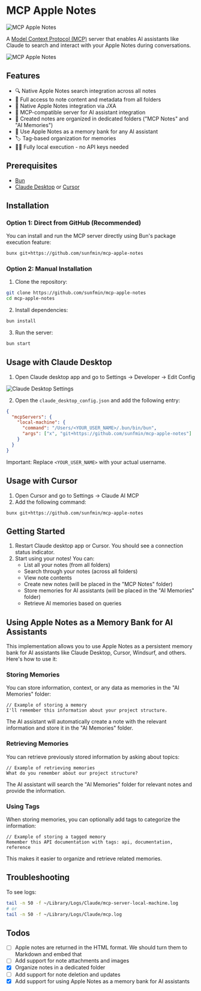 # MCP Apple Notes

![MCP Apple Notes](./images/logo.png)

A [Model Context Protocol (MCP)](https://www.anthropic.com/news/model-context-protocol) server that enables AI assistants like Claude to search and interact with your Apple Notes during conversations.

![MCP Apple Notes](./images/demo.png)

## Features

- 🔍 Native Apple Notes search integration across all notes
- 📝 Full access to note content and metadata from all folders
- 🍎 Native Apple Notes integration via JXA
- 🤖 MCP-compatible server for AI assistant integration
- 📁 Created notes are organized in dedicated folders ("MCP Notes" and "AI Memories")
- 🧠 Use Apple Notes as a memory bank for any AI assistant
- 🏷️ Tag-based organization for memories
- 🏃‍♂️ Fully local execution - no API keys needed

## Prerequisites

- [Bun](https://bun.sh/docs/installation)
- [Claude Desktop](https://claude.ai/download) or [Cursor](https://cursor.sh/)

## Installation

### Option 1: Direct from GitHub (Recommended)

You can install and run the MCP server directly using Bun's package execution feature:

```bash
bunx git+https://github.com/sunfmin/mcp-apple-notes
```

### Option 2: Manual Installation

1. Clone the repository:

```bash
git clone https://github.com/sunfmin/mcp-apple-notes
cd mcp-apple-notes
```

2. Install dependencies:

```bash
bun install
```

3. Run the server:

```bash
bun start
```

## Usage with Claude Desktop

1. Open Claude desktop app and go to Settings -> Developer -> Edit Config

![Claude Desktop Settings](./images/desktop_settings.png)

2. Open the `claude_desktop_config.json` and add the following entry:

```json
{
  "mcpServers": {
    "local-machine": {
      "command": "/Users/<YOUR_USER_NAME>/.bun/bin/bun",
      "args": ["x", "git+https://github.com/sunfmin/mcp-apple-notes"]
    }
  }
}
```

Important: Replace `<YOUR_USER_NAME>` with your actual username.

## Usage with Cursor

1. Open Cursor and go to Settings -> Claude AI MCP
2. Add the following command:

```
bunx git+https://github.com/sunfmin/mcp-apple-notes
```

## Getting Started

1. Restart Claude desktop app or Cursor. You should see a connection status indicator.
2. Start using your notes! You can:
   - List all your notes (from all folders)
   - Search through your notes (across all folders)
   - View note contents
   - Create new notes (will be placed in the "MCP Notes" folder)
   - Store memories for AI assistants (will be placed in the "AI Memories" folder)
   - Retrieve AI memories based on queries

## Using Apple Notes as a Memory Bank for AI Assistants

This implementation allows you to use Apple Notes as a persistent memory bank for AI assistants like Claude Desktop, Cursor, Windsurf, and others. Here's how to use it:

### Storing Memories

You can store information, context, or any data as memories in the "AI Memories" folder:

```
// Example of storing a memory
I'll remember this information about your project structure.
```

The AI assistant will automatically create a note with the relevant information and store it in the "AI Memories" folder.

### Retrieving Memories

You can retrieve previously stored information by asking about topics:

```
// Example of retrieving memories
What do you remember about our project structure?
```

The AI assistant will search the "AI Memories" folder for relevant notes and provide the information.

### Using Tags

When storing memories, you can optionally add tags to categorize the information:

```
// Example of storing a tagged memory
Remember this API documentation with tags: api, documentation, reference
```

This makes it easier to organize and retrieve related memories.

## Troubleshooting

To see logs:

```bash
tail -n 50 -f ~/Library/Logs/Claude/mcp-server-local-machine.log
# or
tail -n 50 -f ~/Library/Logs/Claude/mcp.log
```

## Todos

- [ ] Apple notes are returned in the HTML format. We should turn them to Markdown and embed that
- [ ] Add support for note attachments and images
- [x] Organize notes in a dedicated folder
- [ ] Add support for note deletion and updates
- [x] Add support for using Apple Notes as a memory bank for AI assistants
